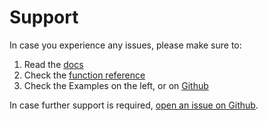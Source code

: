 # Support #
In case you experience any issues, please make sure to:
1. Read the [docs](./index.rst)
2. Check the [function reference](./function_reference.rst)
3. Check the Examples on the left, or on [Github](https://github.com/elephaint/hierts/tree/main/examples)

In case further support is required, [open an issue on Github](https://github.com/elephaint/hierts/issues).